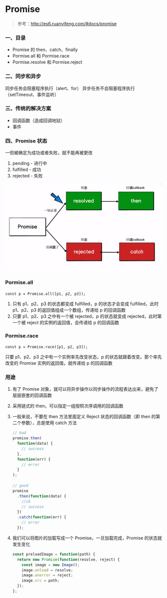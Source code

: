 # Promise

> 参考：http://es6.ruanyifeng.com/#docs/promise

### 一、目录

- Promise 的 then、catch、finally
- Pormise.all 和 Pormise.race
- Pormise.resolve 和 Pormise.reject

### 二、同步和异步

同步任务会阻塞程序执行（alert、for）
异步任务不会阻塞程序执行（setTimeout、事件监听）

### 三、传统的解决方案

- 回调函数（造成回调地狱）
- 事件

### 四、Promise 状态

一但被确定为成功或者失败，就不能再被更改

1. pending - 进行中
2. fulfilled - 成功
3. rejected - 失败

![Promise状态](images/Promise状态.png)

### Pormise.all

`const p = Promise.all([p1, p2, p3]);`

1. 只有 p1、p2、p3 的状态都变成 fulfilled，p 的状态才会变成 fulfilled，此时 p1、p2、p3 的返回值组成一个数组，传递给 p 的回调函数
2. 只要 p1、p2、p3 之中有一个被 rejected，p 的状态就变成 rejected，此时第一个被 reject 的实例的返回值，会传递给 p 的回调函数

### Pormise.race

`const p = Promise.race([p1, p2, p3]);`

只要 p1、p2、p3 之中有一个实例率先改变状态，p 的状态就跟着改变。那个率先改变的 Promise 实例的返回值，就传递给 p 的回调函数

### 用途

1. 有了 Promise 对象，就可以将异步操作以同步操作的流程表达出来，避免了层层嵌套的回调函数
2. 采用链式的 then，可以指定一组按照次序调用的回调函数
3. 一般来说，不要在 then 方法里面定义 Reject 状态的回调函数（即 then 的第二个参数），总是使用 catch 方法

   ```js
   // bad
   promise.then(
     function(data) {
       // success
     },
     function(err) {
       // error
     }
   );

   // good
   promise
     .then(function(data) {
       //cb
       // success
     })
     .catch(function(err) {
       // error
     });
   ```

4. 我们可以将图片的加载写成一个 Promise，一旦加载完成，Promise 的状态就发生变化

   ```js
   const preloadImage = function(path) {
     return new Promise(function(resolve, reject) {
       const image = new Image();
       image.onload = resolve;
       image.onerror = reject;
       image.src = path;
     });
   };
   ```
